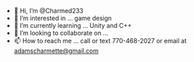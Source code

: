 - 👋 Hi, I’m @Charmed233
- 👀 I’m interested in ... game design
- 🌱 I’m currently learning ... Unity and C++
- 💞️ I’m looking to collaborate on ...
- 📫 How to reach me ... call or text 770-468-2027 or email at adamscharmette@gmail.com

<!---
Charmed233/Charmed233 is a ✨ special ✨ repository because its `README.md` (this file) appears on your GitHub profile.
You can click the Preview link to take a look at your changes.
--->
